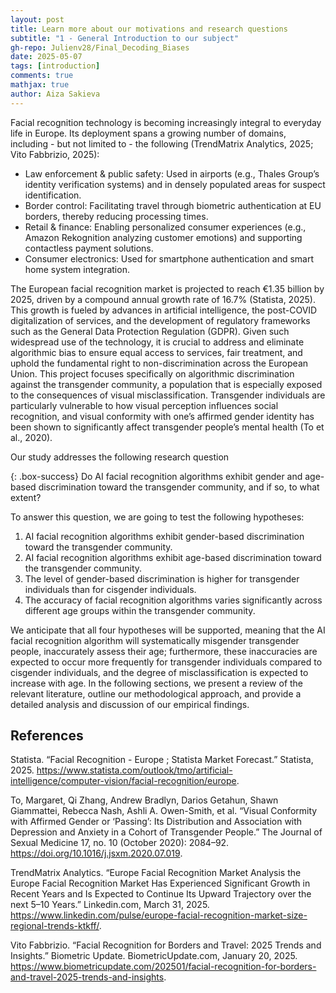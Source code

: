 ```yaml
---
layout: post
title: Learn more about our motivations and research questions 
subtitle: "1 - General Introduction to our subject"
gh-repo: Julienv28/Final_Decoding_Biases
date: 2025-05-07
tags: [introduction]
comments: true
mathjax: true
author: Aiza Sakieva
---
```


Facial recognition technology is becoming increasingly integral to everyday life in Europe. Its deployment spans a growing number of domains, including - but not limited to - the following (TrendMatrix Analytics, 2025; Vito Fabbrizio, 2025):
- Law enforcement & public safety: Used in airports (e.g., Thales Group’s identity verification systems) and in densely populated areas for suspect identification.
- Border control: Facilitating travel through biometric authentication at EU borders, thereby reducing processing times.
- Retail & finance: Enabling personalized consumer experiences (e.g., Amazon Rekognition analyzing customer emotions) and supporting contactless payment solutions.
- Consumer electronics: Used for smartphone authentication and smart home system integration.

The European facial recognition market is projected to reach €1.35 billion by 2025, driven by a compound annual growth rate of 16.7% (Statista, 2025). This growth is fueled by advances in artificial intelligence, the post-COVID digitalization of services, and the development of regulatory frameworks such as the General Data Protection Regulation (GDPR).
Given such widespread use of the technology, it is crucial to address and eliminate algorithmic bias to ensure equal access to services, fair treatment, and uphold the fundamental right to non-discrimination across the European Union.
This project focuses specifically on algorithmic discrimination against the transgender community, a population that is especially exposed to the consequences of visual misclassification. Transgender individuals are particularly vulnerable to how visual perception influences social recognition, and visual conformity with one’s affirmed gender identity has been shown to significantly affect transgender people’s mental health (To et al., 2020).

Our study addresses the following research question

{: .box-success}
Do AI facial recognition algorithms exhibit gender and age-based discrimination toward the transgender community, and if so, to what extent?

To answer this question, we are going to test the following hypotheses:
1) AI facial recognition algorithms exhibit gender-based discrimination toward the transgender community.
2) AI facial recognition algorithms exhibit age-based discrimination toward the transgender community.
3) The level of gender-based discrimination is higher for transgender individuals than for cisgender individuals.
4) The accuracy of facial recognition algorithms varies significantly across different age groups within the transgender community.

We anticipate that all four hypotheses will be supported, meaning that the AI facial recognition algorithm will systematically misgender transgender people, inaccurately assess their age; furthermore, these inaccuracies are expected to occur more frequently for transgender individuals compared to cisgender individuals, and the degree of misclassification is expected to increase with age.
  In the following sections, we present a review of the relevant literature, outline our methodological approach, and provide a detailed analysis and discussion of our empirical findings.

## References

Statista. “Facial Recognition - Europe ; Statista Market Forecast.” Statista, 2025. https://www.statista.com/outlook/tmo/artificial-intelligence/computer-vision/facial-recognition/europe.

To, Margaret, Qi Zhang, Andrew Bradlyn, Darios Getahun, Shawn Giammattei, Rebecca Nash, Ashli A. Owen-Smith, et al. “Visual Conformity with Affirmed Gender or ‘Passing’: Its Distribution and Association with Depression and Anxiety in a Cohort of Transgender People.” The Journal of Sexual Medicine 17, no. 10 (October 2020): 2084–92. https://doi.org/10.1016/j.jsxm.2020.07.019.

TrendMatrix Analytics. “Europe Facial Recognition Market Analysis the Europe Facial Recognition Market Has Experienced Significant Growth in Recent Years and Is Expected to Continue Its Upward Trajectory over the next 5–10 Years.” Linkedin.com, March 31, 2025. https://www.linkedin.com/pulse/europe-facial-recognition-market-size-regional-trends-ktkff/.

Vito Fabbrizio. “Facial Recognition for Borders and Travel: 2025 Trends and Insights.” Biometric Update. BiometricUpdate.com, January 20, 2025. https://www.biometricupdate.com/202501/facial-recognition-for-borders-and-travel-2025-trends-and-insights.

<!-- {: .box-success}
This is a demo post to show you how to write blog posts with markdown.  I strongly encourage you to [take 5 minutes to learn how to write in markdown](https://markdowntutorial.com/) - it'll teach you how to transform regular text into bold/italics/tables/etc.<br/>I also encourage you to look at the [code that created this post](https://raw.githubusercontent.com/daattali/beautiful-jekyll/master/_posts/2020-02-28-sample-markdown.md) to learn some more advanced tips about using markdown in Beautiful Jekyll.

**Here is some bold text**

## Here is a secondary heading

[This is a link to a different site](https://deanattali.com/) and [this is a link to a section inside this page](#local-urls).

Here's a table:



You can use [MathJax](https://www.mathjax.org/) to write LaTeX expressions. For example:
When \\(a \ne 0\\), there are two solutions to \\(ax^2 + bx + c = 0\\) and they are $$x = {-b \pm \sqrt{b^2-4ac} \over 2a}.$$

How about a yummy crepe?

![Crepe](https://beautifuljekyll.com/assets/img/crepe.jpg)

It can also be centered!

![Crepe](https://beautifuljekyll.com/assets/img/crepe.jpg){: .mx-auto.d-block :}

Here's a code chunk:

~~~
var foo = function(x) {
  return(x + 5);
}
foo(3)
~~~

And here is the same code with syntax highlighting:

```javascript
var foo = function(x) {
  return(x + 5);
}
foo(3)
```

And here is the same code yet again but with line numbers:

{% highlight javascript linenos %}
var foo = function(x) {
  return(x + 5);
}
foo(3)
{% endhighlight %}

## Boxes
You can add notification, warning and error boxes like this:

### Notification

{: .box-note}
**Note:** This is a notification box.

### Warning

{: .box-warning}
**Warning:** This is a warning box.

### Error

{: .box-error}
**Error:** This is an error box.

## Local URLs in project sites {#local-urls}

When hosting a *project site* on GitHub Pages (for example, `https://USERNAME.github.io/MyProject`), URLs that begin with `/` and refer to local files may not work correctly due to how the root URL (`/`) is interpreted by GitHub Pages. You can read more about it [in the FAQ](https://beautifuljekyll.com/faq/#links-in-project-page). To demonstrate the issue, the following local image will be broken **if your site is a project site:**

![Crepe](/assets/img/crepe.jpg)

If the above image is broken, then you'll need to follow the instructions [in the FAQ](https://beautifuljekyll.com/faq/#links-in-project-page). Here is proof that it can be fixed:

![Crepe]({{ '/assets/img/crepe.jpg' | relative_url }})

<details markdown="1">
<summary>Click here!</summary>
Here you can see an **expandable** section
</details> -->
